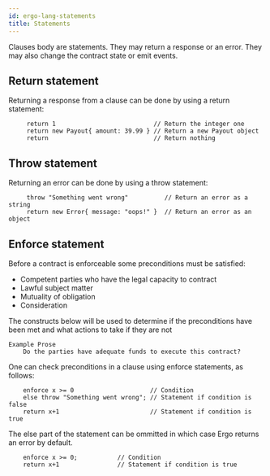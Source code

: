 ```yaml
---
id: ergo-lang-statements
title: Statements
---
```


Clauses body are statements. They may return a response or an error. They may also change the contract state or emit events.

## Return statement

Returning a response from a clause can be done by using a return statement:

```
     return 1                           // Return the integer one
     return new Payout{ amount: 39.99 } // Return a new Payout object
     return                             // Return nothing
```

## Throw statement

Returning an error can be done by using a throw statement:

```
     throw "Something went wrong"          // Return an error as a string
     return new Error{ message: "oops!" }  // Return an error as an object
```

## Enforce statement

Before a contract is enforceable some preconditions must be satisfied:
- Competent parties who have the legal capacity to contract
- Lawful subject matter
- Mutuality of obligation
- Consideration

The constructs below will be used to determine if the preconditions have been met and what actions to take if they are not

```
Example Prose
    Do the parties have adequate funds to execute this contract?  
```

One can check preconditions in a clause using enforce statements, as
follows:

```
    enforce x >= 0                     // Condition
    else throw "Something went wrong"; // Statement if condition is false
    return x+1                         // Statement if condition is true
```

The else part of the statement can be ommitted in which case Ergo
returns an error by default.

```
    enforce x >= 0;           // Condition
    return x+1                // Statement if condition is true
```

